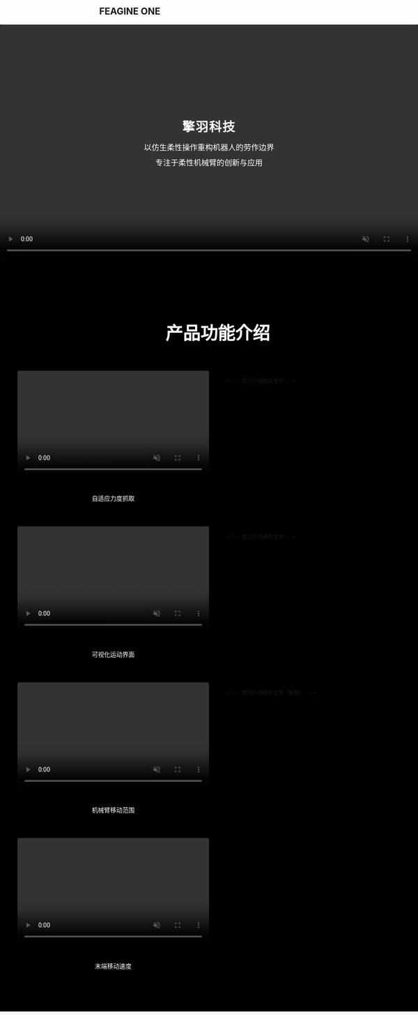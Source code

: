 ## FEAGINE ONE

<!-- 视频区域（含顶部文字框） -->
<section style="width: 100vw; margin: 0 calc(-50vw + 50%); padding: 0; background: #000; position: relative;">
  <!-- 居中文字浮层（纯透明背景） -->
  <div style="width: 60%; height: auto; padding: 30px 20px; display: flex; flex-direction: column; justify-content: center; align-items: center; position: absolute; top: 50%; left: 50%; transform: translate(-50%, -50%); z-index: 10; border-radius: 4px;">
    <!-- 突出显示“擎羽科技” -->
    <div style="margin-bottom: 15px; text-align: center; color: white; font-size: 1.8rem; font-weight: bold; letter-spacing: 2px;">
      擎羽科技
    </div>
    <!-- 下方两行文字依次排列 -->
    <div style="margin-bottom: 10px; text-align: center; color: white; font-size: 1.1rem;">
      以仿生柔性操作重构机器人的劳作边界
    </div>
    <div style="text-align: center; color: white; font-size: 1.1rem;">
      专注于柔性机械臂的创新与应用
    </div>
  </div>
  <!-- 16:9比例视频区域 -->
  <div style="width: 100%; padding-bottom: 56.25%; position: relative;">
    <video 
      controls 
      autoplay 
      muted 
      playsinline 
      loop
      style="position: absolute; top: 0; left: 0; width: 100%; height: 100%; object-fit: contain; display: block; border-radius: 4px;"
    >
      <source src="./yifenzhong(xiao).mp4" type="video/mp4">
      <div style="color: white; text-align: center; padding: 100px 20px;">
        <h3>FEAGINE ONE - Origami Manipulator</h3>
        <p>视频加载中...</p>
      </div>
    </video>
  </div>
</section>

<!-- 产品功能介绍区域 -->
<section style="width: 100vw; margin: 0 calc(-50vw + 50%); padding: 80px 20px; background: #000;">
  <h2 style="text-align: center; margin-bottom: 60px; color: white; font-size: 2.5rem;">产品功能介绍</h2>
  
  <!-- 两行共4个视频（每行2个），无容器宽度限制，Grid布局保证均匀间距 -->
  <div style="display: grid; grid-template-columns: repeat(2, 1fr); gap: 40px; margin: 0 auto; padding: 0 20px;">
    <!-- 第一个视频及文字 -->
    <div>
      <div style="width: 100%; padding-bottom: 56.25%; position: relative;">
        <video autoplay muted playsinline loop style="position: absolute; top: 0; left: 0; width: 100%; height: 100%; object-fit: cover; border-radius: 4px;">
          <source src="./zishiying（xiao）.mp4" type="video/mp4">
        </video>
      </div>
      <div style="margin-top: 20px; padding: 15px; background: rgba(0,0,0,0.7); text-align: center; color: white; border-radius: 4px;">
        自适应力度抓取
      </div>
    </div>

    <!-- 第二个视频及文字 -->
   <div>
      <div style="width: 100%; padding-bottom: 56.25%; position: relative;">
        <video autoplay muted playsinline loop style="position: absolute; top: 0; left: 0; width: 100%; height: 100%; object-fit: cover; border-radius: 4px;">
          <source src="./keshihua.mp4" type="video/mp4">
        </video>
      </div>
      <div style="margin-top: 20px; padding: 15px; background: rgba(0,0,0,0.7); text-align: center; color: white; border-radius: 4px;">
        可视化运动界面
      </div>
    </div>

    <!-- 第三个视频及文字 -->
  <div>
      <div style="width: 100%; padding-bottom: 56.25%; position: relative;">
        <video autoplay muted playsinline loop style="position: absolute; top: 0; left: 0; width: 100%; height: 100%; object-fit: cover; border-radius: 4px;">
          <source src="./yidongjiaodu.mp4" type="video/mp4">
        </video>
      </div>
      <div style="margin-top: 20px; padding: 15px; background: rgba(0,0,0,0.7); text-align: center; color: white; border-radius: 4px;">
        机械臂移动范围
      </div>
    </div>

    <!-- 第四个视频及文字（新增） -->
  <div>
      <div style="width: 100%; padding-bottom: 56.25%; position: relative;">
        <video autoplay muted playsinline loop style="position: absolute; top: 0; left: 0; width: 100%; height: 100%; object-fit: cover; border-radius: 4px;">
          <source src=".moduan yidongsudu/.mp4" type="video/mp4"> <!-- 替换为实际视频路径 -->
        </video>
      </div>
      <div style="margin-top: 20px; padding: 15px; background: rgba(0,0,0,0.7); text-align: center; color: white; border-radius: 4px;">
        末端移动速度
      </div>
    </div>
  </div>
</section>

<style>
  header, footer {
    display: none !important;
  }
</style>